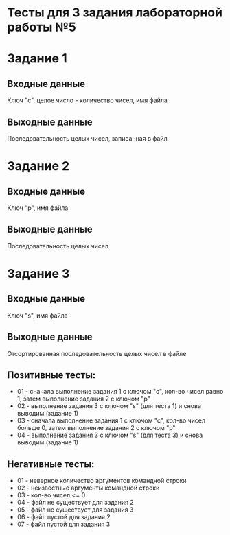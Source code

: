 ﻿# Тесты для 3 задания лабораторной работы №5

# Задание 1

## Входные данные
Ключ "c", целое число - количество чисел, имя файла

## Выходные данные
Последовательность целых чисел, записанная в файл

# Задание 2

## Входные данные
Ключ "p", имя файла

## Выходные данные
Последовательность целых чисел

# Задание 3

## Входные данные
Ключ "s", имя файла

## Выходные данные
Отсортированная последовательность целых чисел в файле

## Позитивные тесты:
- 01 - сначала выполнение задания 1 с ключом "c", кол-во чисел равно 1, затем выполнение задания 2 с ключом "p"
- 02 - выполнение задания 3 с ключом "s" (для теста 1) и снова выводим (задание 1)
- 03 - сначала выполнение задания 1 с ключом "c", кол-во чисел больше 0, затем выполнение задания 2 с ключом "p"
- 04 - выполнение задания 3 с ключом "s" (для теста 3) и снова выводим (задание 1)

## Негативные тесты:
- 01 - неверное количество аргументов командной строки
- 02 - неизвестные аргументы командной строки
- 03 - кол-во чисел <= 0
- 04 - файл не существует для задания 2
- 05 - файл не существует для задания 3
- 06 - файл пустой для задания 2
- 07 - файл пустой для задания 3
